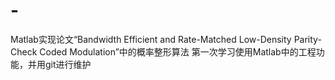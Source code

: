 # -
Matlab实现论文“Bandwidth Efficient and Rate-Matched Low-Density Parity-Check Coded Modulation”中的概率整形算法
第一次学习使用Matlab中的工程功能，并用git进行维护
